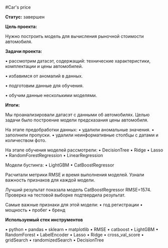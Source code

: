 #Car's price

<b>Статус:</b> завершен

<b>Цель проекта:</b>

Нужно построить модель для вычисления рыночной стоимости автомобиля. 

<b>Задачи проекта:</b>

•	рассмотрим датасэт, содержащий: технические характеристики, комплектации и цены автомобилей.

•	избавимся от аномалий в данных.

•	подготовим данные для обучения.

•	обучим данные несколькими моделями.

<b>Итоги:</b>

Мы проанализировали датасэт с данными об автомобилях. Целью задачи было построение модели предсказания цены автомобиля.

На этапе предобработки данных:
•	удалили аномальные значения.
•	заполнили пропуски.
•	удалили неинформативные столбцы с датами и количеством фото.

На этапе обучения моделей рассмотрели:
•	DecisionTree
•	Ridge
•	Lasso
•	RandomForestRegression
•	LinearRegression

Модели бустинга:
•	LightGBM
•	CatBoostRegressor

Расчитали метрики RMSE и время выполнения моделей. Узнали важность признаков для каждой модели.

Лучший результат показала модель CatBoostRegressor RMSE=1574. Проверка на тестовой выборке подтвердила результат.

Самые важные признаки для этой модели:
•	год регистрации
•	мощность
•	пробег
•	бренд

<b>Используемый стек инструментов </b>

• python 
• pandas 
• sklearn 
• matplotlib 
• RMSE 
• catboost
• LightGBM
• RandomForest
• LabelEncoder
• Lasso
• Ridge
• cross_val_score
• gridSearch
• randomizedSearch
• DecisionTree
